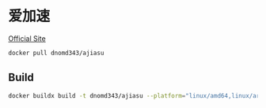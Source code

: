 # 爱加速

[Official Site](https://www.91ajs.com/)

```bash
docker pull dnomd343/ajiasu
```

## Build

```bash
docker buildx build -t dnomd343/ajiasu --platform="linux/amd64,linux/arm64,linux/386,linux/arm/v7" https://github.com/dnomd343/ajiasu-docker.git --push
```
